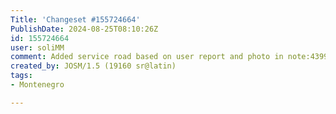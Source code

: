 ```yaml
---
Title: 'Changeset #155724664'
PublishDate: 2024-08-25T08:10:26Z
id: 155724664
user: soliMM
comment: Added service road based on user report and photo in note:4399207
created_by: JOSM/1.5 (19160 sr@latin)
tags:
- Montenegro

---
```

